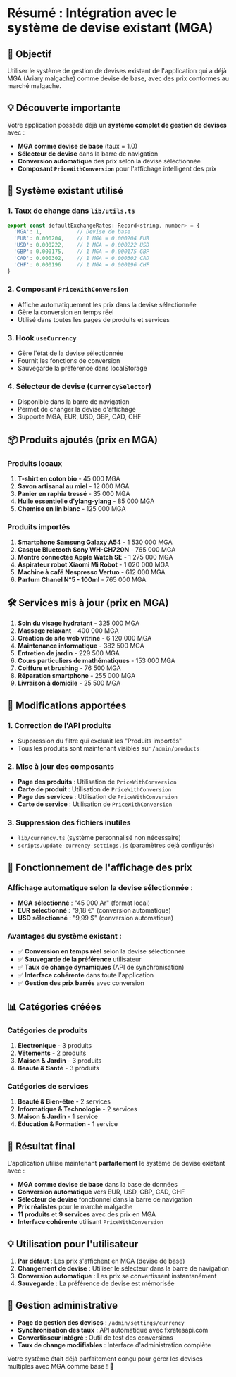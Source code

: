 # Résumé : Intégration avec le système de devise existant (MGA)

## 🎯 Objectif
Utiliser le système de gestion de devises existant de l'application qui a déjà MGA (Ariary malgache) comme devise de base, avec des prix conformes au marché malgache.

## 💡 Découverte importante
Votre application possède déjà un **système complet de gestion de devises** avec :
- **MGA comme devise de base** (taux = 1.0)
- **Sélecteur de devise** dans la barre de navigation
- **Conversion automatique** des prix selon la devise sélectionnée
- **Composant `PriceWithConversion`** pour l'affichage intelligent des prix

## 🔧 Système existant utilisé

### 1. **Taux de change dans `lib/utils.ts`**
```javascript
export const defaultExchangeRates: Record<string, number> = {
  'MGA': 1,           // Devise de base
  'EUR': 0.000204,    // 1 MGA = 0.000204 EUR
  'USD': 0.000222,    // 1 MGA = 0.000222 USD
  'GBP': 0.000175,    // 1 MGA = 0.000175 GBP
  'CAD': 0.000302,    // 1 MGA = 0.000302 CAD
  'CHF': 0.000196     // 1 MGA = 0.000196 CHF
}
```

### 2. **Composant `PriceWithConversion`**
- Affiche automatiquement les prix dans la devise sélectionnée
- Gère la conversion en temps réel
- Utilisé dans toutes les pages de produits et services

### 3. **Hook `useCurrency`**
- Gère l'état de la devise sélectionnée
- Fournit les fonctions de conversion
- Sauvegarde la préférence dans localStorage

### 4. **Sélecteur de devise (`CurrencySelector`)**
- Disponible dans la barre de navigation
- Permet de changer la devise d'affichage
- Supporte MGA, EUR, USD, GBP, CAD, CHF

## 📦 Produits ajoutés (prix en MGA)

### Produits locaux
1. **T-shirt en coton bio** - 45 000 MGA
2. **Savon artisanal au miel** - 12 000 MGA
3. **Panier en raphia tressé** - 35 000 MGA
4. **Huile essentielle d'ylang-ylang** - 85 000 MGA
5. **Chemise en lin blanc** - 125 000 MGA

### Produits importés
1. **Smartphone Samsung Galaxy A54** - 1 530 000 MGA
2. **Casque Bluetooth Sony WH-CH720N** - 765 000 MGA
3. **Montre connectée Apple Watch SE** - 1 275 000 MGA
4. **Aspirateur robot Xiaomi Mi Robot** - 1 020 000 MGA
5. **Machine à café Nespresso Vertuo** - 612 000 MGA
6. **Parfum Chanel N°5 - 100ml** - 765 000 MGA

## 🛠️ Services mis à jour (prix en MGA)

1. **Soin du visage hydratant** - 325 000 MGA
2. **Massage relaxant** - 400 000 MGA
3. **Création de site web vitrine** - 6 120 000 MGA
4. **Maintenance informatique** - 382 500 MGA
5. **Entretien de jardin** - 229 500 MGA
6. **Cours particuliers de mathématiques** - 153 000 MGA
7. **Coiffure et brushing** - 76 500 MGA
8. **Réparation smartphone** - 255 000 MGA
9. **Livraison à domicile** - 25 500 MGA

## 🔄 Modifications apportées

### 1. **Correction de l'API produits**
- Suppression du filtre qui excluait les "Produits importés"
- Tous les produits sont maintenant visibles sur `/admin/products`

### 2. **Mise à jour des composants**
- **Page des produits** : Utilisation de `PriceWithConversion`
- **Carte de produit** : Utilisation de `PriceWithConversion`
- **Page des services** : Utilisation de `PriceWithConversion`
- **Carte de service** : Utilisation de `PriceWithConversion`

### 3. **Suppression des fichiers inutiles**
- `lib/currency.ts` (système personnalisé non nécessaire)
- `scripts/update-currency-settings.js` (paramètres déjà configurés)

## 🎨 Fonctionnement de l'affichage des prix

### **Affichage automatique selon la devise sélectionnée :**
- **MGA sélectionné** : "45 000 Ar" (format local)
- **EUR sélectionné** : "9,18 €" (conversion automatique)
- **USD sélectionné** : "9,99 $" (conversion automatique)

### **Avantages du système existant :**
- ✅ **Conversion en temps réel** selon la devise sélectionnée
- ✅ **Sauvegarde de la préférence** utilisateur
- ✅ **Taux de change dynamiques** (API de synchronisation)
- ✅ **Interface cohérente** dans toute l'application
- ✅ **Gestion des prix barrés** avec conversion

## 📊 Catégories créées

### Catégories de produits
1. **Électronique** - 3 produits
2. **Vêtements** - 2 produits  
3. **Maison & Jardin** - 3 produits
4. **Beauté & Santé** - 3 produits

### Catégories de services
1. **Beauté & Bien-être** - 2 services
2. **Informatique & Technologie** - 2 services
3. **Maison & Jardin** - 1 service
4. **Éducation & Formation** - 1 service

## 🎯 **Résultat final**

L'application utilise maintenant **parfaitement** le système de devise existant avec :

- **MGA comme devise de base** dans la base de données
- **Conversion automatique** vers EUR, USD, GBP, CAD, CHF
- **Sélecteur de devise** fonctionnel dans la barre de navigation
- **Prix réalistes** pour le marché malgache
- **11 produits** et **9 services** avec des prix en MGA
- **Interface cohérente** utilisant `PriceWithConversion`

## 💡 **Utilisation pour l'utilisateur**

1. **Par défaut** : Les prix s'affichent en MGA (devise de base)
2. **Changement de devise** : Utiliser le sélecteur dans la barre de navigation
3. **Conversion automatique** : Les prix se convertissent instantanément
4. **Sauvegarde** : La préférence de devise est mémorisée

## 🔧 **Gestion administrative**

- **Page de gestion des devises** : `/admin/settings/currency`
- **Synchronisation des taux** : API automatique avec fxratesapi.com
- **Convertisseur intégré** : Outil de test des conversions
- **Taux de change modifiables** : Interface d'administration complète

Votre système était déjà parfaitement conçu pour gérer les devises multiples avec MGA comme base ! 🎉 